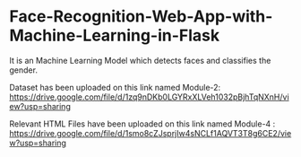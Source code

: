 # Face-Recognition-Web-App-with-Machine-Learning-in-Flask
It is an Machine Learning Model which detects faces and classifies the gender.

Dataset has been uploaded on this link named Module-2: https://drive.google.com/file/d/1zq9nDKb0LGYRxXLVeh1032pBjhTqNXnH/view?usp=sharing


Relevant HTML Files have been uploaded on this link named Module-4 : https://drive.google.com/file/d/1smo8cZJsprjIw4sNCLf1AQVT3T8g6CE2/view?usp=sharing
